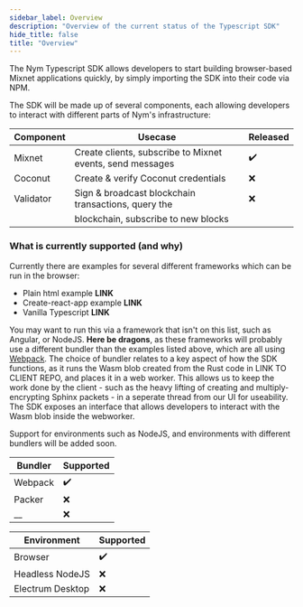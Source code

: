 ```yaml
---
sidebar_label: Overview
description: "Overview of the current status of the Typescript SDK"
hide_title: false 
title: "Overview"  
---
```

 
The Nym Typescript SDK allows developers to start building browser-based Mixnet applications quickly, by simply importing the SDK into their code via NPM. 

The SDK will be made up of several components, each allowing developers to interact with different parts of Nym's infrastructure: 

| Component | Usecase                                                   | Released | 
| --------- | --------------------------------------------------------- | -------- |
| Mixnet    | Create clients, subscribe to Mixnet events, send messages |  ✔️       |
| Coconut   | Create & verify Coconut credentials                       |  ❌      | 
| Validator | Sign & broadcast blockchain transactions, query the       |  ❌      | 
|           | blockchain, subscribe to new blocks                       |          | 

### What is currently supported (and why) 
Currently there are examples for several different frameworks which can be run in the browser: 
* Plain html example **LINK**
* Create-react-app example **LINK**
* Vanilla Typescript **LINK** 

You may want to run this via a framework that isn't on this list, such as Angular, or NodeJS. **Here be dragons**, as these frameworks will probably use a different bundler than the examples listed above, which are all using [Webpack](LINK). The choice of bundler relates to a key aspect of how the SDK functions, as it runs the Wasm blob created from the Rust code in LINK TO CLIENT REPO, and places it in a web worker. This allows us to keep the work done by the client - such as the heavy lifting of creating and multiply-encrypting Sphinx packets - in a seperate thread from our UI for useability. The SDK exposes an interface that allows developers to interact with the Wasm blob inside the webworker. 

Support for environments such as NodeJS, and environments with different bundlers will be added soon. 

| Bundler | Supported | 
| ------- | --------- | 
| Webpack |  ✔️        |
| Packer  |  ❌       |
| __      |  ❌       |


| Environment      | Supported | 
| ---------------- | --------- | 
| Browser          |  ✔️        |
| Headless NodeJS  |  ❌       |
| Electrum Desktop |  ❌       |


